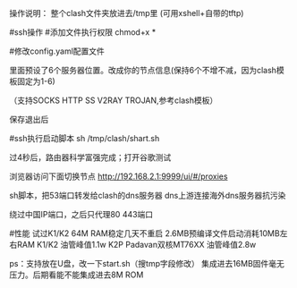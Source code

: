 操作说明：
整个clash文件夹放进去/tmp里
(可用xshell+自带的tftp)

#ssh操作
#添加文件执行权限
chmod+x *

#修改config.yaml配置文件

里面预设了6个服务器位置。改成你的节点信息(保持6个不增不减，因为clash模板固定为1-6)

（支持SOCKS HTTP SS V2RAY TROJAN,参考clash模板）

保存退出后

#ssh执行启动脚本
sh /tmp/clash/shart.sh

过4秒后，路由器科学富强完成；打开谷歌测试

浏览器访问下面切换节点
http://192.168.2.1:9999/ui/#/proxies


sh脚本，把53端口转发给clash的dns服务器
dns上游连接海外dns服务器抗污染

绕过中国IP端口，之后只代理80 443端口

#性能
试过K1/K2 64M RAM稳定几天不重启 2.6MB预编译文件启动消耗10MB左右RAM
K1/K2 油管峰值1.1w
K2P Padavan双核MT76XX 油管峰值2.8w

ps：支持放在U盘，改一下start.sh（搜tmp字段修改）
集成进去16MB固件毫无压力。后期看能不能集成进去8M ROM
